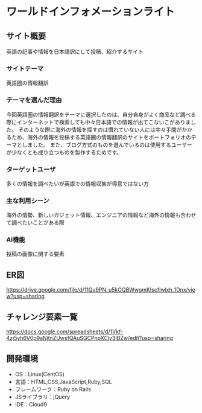 # ワールドインフォメーションライト

## サイト概要
英語の記事や情報を日本語訳にして投稿、紹介するサイト

### サイトテーマ
英語圏の情報翻訳

### テーマを選んだ理由
今回英語圏の情報翻訳をテーマに選択したのは、自分自身がよく商品など調べる際にインターネットで検索しても中々日本語での情報が出てこないこがありました。
そのような際に海外の情報を探すのは慣れていない人には中々手間がかかるため、海外の情報を投稿する英語圏の情報翻訳のサイトをポートフォリオのテーマとしました。
また、ブログ方式のものを選んでいるのは使用するユーザーが少なくとも成り立つものを製作するためです。

### ターゲットユーザ
多くの情報を調べたいが英語での情報収集が得意ではない方

### 主な利用シーン
海外の情勢、新しいガジェット情報、エンジニアの情報など海外の情報も合わせて調べたいことがある際

### AI機能
投稿の画像に関する要素

## ER図
https://drive.google.com/file/d/11Qv9PN_u5kOQBWwgmKIscfIwlxh_1Dnx/view?usp=sharing

## チャレンジ要素一覧
https://docs.google.com/spreadsheets/d/1Vkf-4zj5yh6V0p9aNjtnZUwsfQAuSGCPnpXCiv3IBZw/edit?usp=sharing

## 開発環境
- OS：Linux(CentOS)
- 言語：HTML,CSS,JavaScript,Ruby,SQL
- フレームワーク：Ruby on Rails
- JSライブラリ：jQuery
- IDE：Cloud9